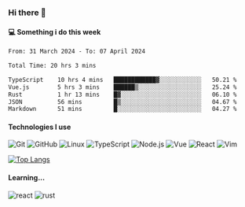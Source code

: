 ### Hi there 👋

#### 💻 Something i do this week

<!--START_SECTION:waka-->

```txt
From: 31 March 2024 - To: 07 April 2024

Total Time: 20 hrs 3 mins

TypeScript    10 hrs 4 mins   ████████████▓░░░░░░░░░░░░   50.21 %
Vue.js        5 hrs 3 mins    ██████▒░░░░░░░░░░░░░░░░░░   25.24 %
Rust          1 hr 13 mins    █▓░░░░░░░░░░░░░░░░░░░░░░░   06.10 %
JSON          56 mins         █▒░░░░░░░░░░░░░░░░░░░░░░░   04.67 %
Markdown      51 mins         █░░░░░░░░░░░░░░░░░░░░░░░░   04.27 %
```

<!--END_SECTION:waka-->


#### Technologies I use
![Git](https://img.shields.io/badge/-Git-222222?style=flat&logo=git&logoColor=F05032)
![GitHub](https://img.shields.io/badge/-GitHub-181717?style=flat&logo=github)
![Linux](https://img.shields.io/badge/-Linux-222222?style=flat&logo=linux&logoColor=FCC624)
![TypeScript](https://img.shields.io/badge/-TypeScript-000000?style=flat&logo=typescript)
![Node.js](https://img.shields.io/badge/-Node.js-222222?style=flat&logo=node.js&logoColor=339933)
![Vue](https://img.shields.io/badge/-Vue-222222?style=flat&logo=Vue.js&logoColor=4FC08D)
![React](https://img.shields.io/badge/-React-222222?style=flat&logo=React&logoColor=blue)
![Vim](https://img.shields.io/badge/-Vim-222222?style=flat&logo=Vim&logoColor=green)

[![Top Langs](https://github-readme-stats.vercel.app/api/top-langs/?username=GodlessLiu&layout=compact)](https://github.com/anuraghazra/github-readme-stats)
#### Learning...
![react](https://img.shields.io/badge/react-18-blue.svg)
![rust](https://img.shields.io/badge/rust-yellow.svg)
